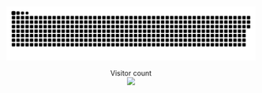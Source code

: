 
<!---
xiaolongmr/xiaolongmr is a ✨ special ✨ repository because its `README.md` (this file) appears on your GitHub profile.
You can click the Preview link to take a look at your changes.
--->
<!-- ![github stats](https://github-readme-stats.vercel.app/api?username=xiaolongmr&theme=gruvbox) -->

<a href=#><img src="暂不需要.svg"></a>

<p align="center"> 
  Visitor count<br>
  <img src="https://profile-counter.glitch.me/xiaolongmr/count.svg" />
</p>


<div class="js-yearly-contributions">
  
<div class="position-relative">

  

      

